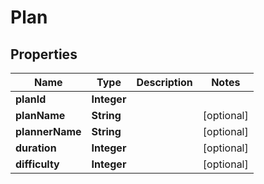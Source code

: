 

# Plan

## Properties

Name | Type | Description | Notes
------------ | ------------- | ------------- | -------------
**planId** | **Integer** |  | 
**planName** | **String** |  |  [optional]
**plannerName** | **String** |  |  [optional]
**duration** | **Integer** |  |  [optional]
**difficulty** | **Integer** |  |  [optional]



